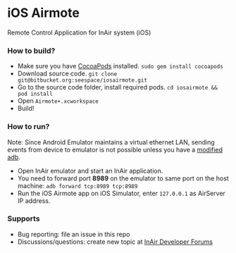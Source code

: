 # iOS Airmote #

Remote Control Application for InAir system (iOS)

### How to build? ###

* Make sure you have [CocoaPods](http://cocoapods.org) installed. `sudo gem install cocoapods`
* Download source code. `git clone git@bitbucket.org:seespace/iosairmote.git`
* Go to the source code folder, install required pods. `cd iosairmote && pod install`
* Open `Airmote+.xcworkspace`
* Build!

### How to run? ###

Note: Since Android Emulator maintains a virtual ethernet LAN, sending events from device to emulator is not possible unless you have a [modified adb](http://rxwen.blogspot.com/2009/11/adb-for-remote-connections.html).

* Open InAir emulator and start an InAir application.
* You need to forward port **8989** on the emulator to same port on the host machine: `adb forward tcp:8989 tcp:8989`
* Run the iOS Airmote app on iOS Simulator, enter `127.0.0.1` as AirServer IP address.

### Supports ###
* Bug reporting: file an issue in this repo
* Discussions/questions: create new topic at [InAir Developer Forums](http://developer.inair.tv/category/13/remote-control-applications-forum)